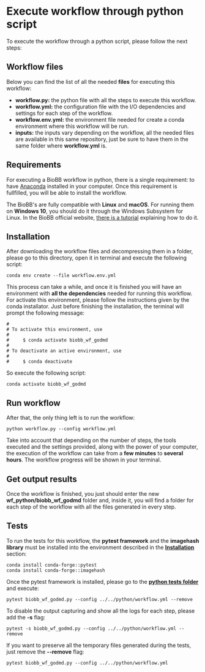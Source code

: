 # <a name="execute-wf"></a>Execute workflow through python script

To execute the workflow through a python script, please follow the next steps:

## <a name="files"></a>Workflow files

Below you can find the list of all the needed **files** for executing this workflow:

* **workflow.py:** the python file with all the steps to execute this workflow.
* **workflow.yml:** the configuration file with the I/O dependencies and settings for each step of the workflow.
* **workflow.env.yml:** the environment file needed for create a conda environment where this workflow will be run.
* **inputs:** the inputs vary depending on the workflow, all the needed files are available in this same repository, just be sure to have them in the same folder where **workflow.yml** is.

## <a name="requirements"></a>Requirements

For executing a BioBB workflow in python, there is a single requirement: to have [Anaconda](https://docs.anaconda.com/anaconda/install/index.html) installed in your computer. Once this requirement is fullfilled, you will be able to install the workflow.

The BioBB's are fully compatible with **Linux** and **macOS**. For running them on **Windows 10**, you should do it through the Windows Subsystem for Linux. In the BioBB official website, [there is a tutorial](https://mmb.irbbarcelona.org/biobb/availability/tutorials/windows) explaining how to do it.

## <a name="installation"></a>Installation

After downloading the workflow files and decompressing them in a folder, please go to this directory, open it in terminal and execute the following script:

    conda env create --file workflow.env.yml

This process can take a while, and once it is finished you will have an environment with **all the dependencies** needed for running this workflow. For activate this environment, please follow the instructions given by the conda installator. Just before finishing the installation, the terminal will prompt the following message:

```shell
#
# To activate this environment, use
#
#     $ conda activate biobb_wf_godmd
#
# To deactivate an active environment, use
#
#     $ conda deactivate
```

So execute the following script:

    conda activate biobb_wf_godmd

## <a name="run-wf"></a>Run workflow

After that, the only thing left is to run the workflow:

    python workflow.py --config workflow.yml

Take into account that depending on the number of steps, the tools executed and the settings provided, along with the power of your computer, the execution of the workflow can take from a **few minutes** to **several hours**. The workflow progress will be shown in your terminal.

## <a name="get-output"></a>Get output results

Once the workflow is finished, you just should enter the new **wf_python/biobb_wf_godmd** folder and, inside it, you will find a folder for each step of the workflow with all the files generated in every step.

## <a name="tests"></a>Tests

To run the tests for this workflow, the **pytest framework** and the **imagehash library** must be installed into the environment described in the [**Installation**](#installation) section:

    conda install conda-forge::pytest
    conda install conda-forge::imagehash

Once the pytest framework is installed, please go to the [**python tests folder**](../tests/python) and execute:

    pytest biobb_wf_godmd.py --config ../../python/workflow.yml --remove

To disable the output capturing and show all the logs for each step, please add the **-s** flag:

    pytest -s biobb_wf_godmd.py --config ../../python/workflow.yml --remove

If you want to preserve all the temporary files generated during the tests, just remove the **--remove** flag:

    pytest biobb_wf_godmd.py --config ../../python/workflow.yml
